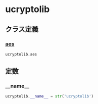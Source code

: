 # ucryptolib
## クラス定義
### [aes](../../class/ucryptolib.aes/)
```python
ucryptolib.aes
```
## 定数
### \_\_name\_\_
```python
ucryptolib.__name__ = str('ucryptolib')
```
